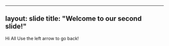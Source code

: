 
---
layout: slide
title: "Welcome to our second slide!"
---
Hi All
Use the left arrow to go back!









